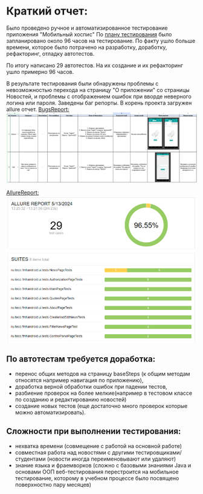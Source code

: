 # Краткий отчет:

Было проведено ручное и автоматизированное тестирование приложения "Мобильный хоспис"
По [плану тестирования](Plan.md) было запланировано около 96 часов на тестирование. 
По факту ушло больше времени, которое было потрачено на разработку, доработку, рефакторинг, отладку автотестов.

По итогу написано 29 автотестов. На их создание и их рефакторинг ушло примерно 96 часов.

В результате тестирования были обнаружены проблемы с невозможностью перехода на страницу "О приложении" со страницы Новостей, 
и проблемы с отображением ошибок при вворде неверного логина или пароля. Заведены баг репорты. В корень проекта загружен allure отчет.
[BugsReport:](BugReports.xlsx)
![img_1.png](img_1.png)

[AllureReport:](allure-results.rar)
![img_2.png](img_2.png)

## По автотестам требуется доработка:
- перенос общих методов на страницу baseSteps (к общим методам относятся например навигация по приложению),
- доработка верной обработки ошибок при падении тестов,
- разбиение проверок на более мелкие(например в тестовом классе по созданию и редактированию новостей)
- создание новых тестов (еще достаточно много проверок которые можно автоматизировать).

## Сложности при выполнении тестирования:
- нехватка времени (совмещение с работой на основной работе)
- совместная работа над новостями с другими тестировщиками/студентами (новости иногда переименовывают или удаляют)
- знание языка и фраемворков (сложно с базовыми знаниями Java и основами ООП веб-тестирования перестроится на мобильное тестирование, которому в учебном процессе было посвящено поверхностно пару месяцев)
